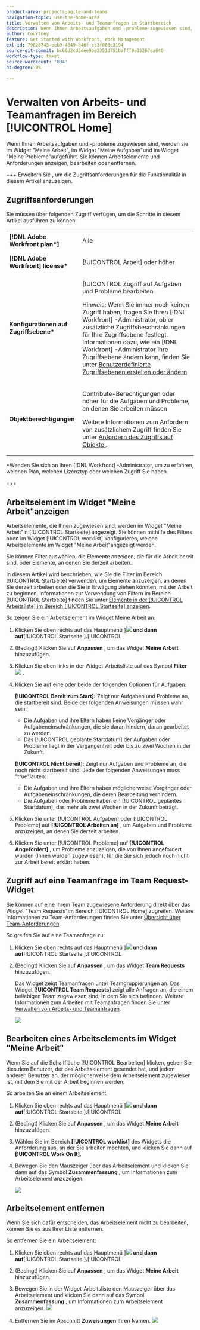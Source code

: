 ```yaml
---
product-area: projects;agile-and-teams
navigation-topic: use-the-home-area
title: Verwalten von Arbeits- und Teamanfragen im Startbereich
description: Wenn Ihnen Arbeitsaufgaben und -probleme zugewiesen sind, werden sie im Widget "Meine Arbeit", im Widget "Meine Aufgaben"und im Widget "Meine Probleme"aufgeführt.  Sie können Arbeitselemente und Anforderungen anzeigen, bearbeiten oder entfernen.
author: Courtney
feature: Get Started with Workfront, Work Management
exl-id: 79826743-eeb9-4849-b46f-cc3f086e3194
source-git-commit: bc60d2cd3dee9be2351d751bafff0e35267ea640
workflow-type: tm+mt
source-wordcount: '834'
ht-degree: 0%

---
```



# Verwalten von Arbeits- und Teamanfragen im Bereich [!UICONTROL Home]

Wenn Ihnen Arbeitsaufgaben und -probleme zugewiesen sind, werden sie im Widget &quot;Meine Arbeit&quot;, im Widget &quot;Meine Aufgaben&quot;und im Widget &quot;Meine Probleme&quot;aufgeführt.  Sie können Arbeitselemente und Anforderungen anzeigen, bearbeiten oder entfernen.

+++ Erweitern Sie , um die Zugriffsanforderungen für die Funktionalität in diesem Artikel anzuzeigen.

## Zugriffsanforderungen

Sie müssen über folgenden Zugriff verfügen, um die Schritte in diesem Artikel ausführen zu können:

<table style="table-layout:auto"> 
 <col> 
 </col> 
 <col> 
 </col> 
 <tbody> 
  <tr> 
   <td role="rowheader"><strong>[!DNL Adobe Workfront plan*]</strong></td> 
   <td> <p>Alle</p> </td> 
  </tr> 
  <tr> 
   <td role="rowheader"><strong>[!DNL Adobe Workfront] license*</strong></td> 
   <td> <p>[!UICONTROL Arbeit] oder höher</p> </td> 
  </tr> 
  <tr> 
   <td role="rowheader"><strong>Konfigurationen auf Zugriffsebene*</strong></td> 
   <td> <p>[!UICONTROL Zugriff auf Aufgaben und Probleme bearbeiten</p> <p>Hinweis: Wenn Sie immer noch keinen Zugriff haben, fragen Sie Ihren [!DNL Workfront] -Administrator, ob er zusätzliche Zugriffsbeschränkungen für Ihre Zugriffsebene festlegt. Informationen dazu, wie ein [!DNL Workfront] -Administrator Ihre Zugriffsebene ändern kann, finden Sie unter <a href="../../../administration-and-setup/add-users/configure-and-grant-access/create-modify-access-levels.md" class="MCXref xref">Benutzerdefinierte Zugriffsebenen erstellen oder ändern</a>.</p> </td> 
  </tr> 
  <tr> 
   <td role="rowheader"><strong>Objektberechtigungen</strong></td> 
   <td> <p>Contribute-Berechtigungen oder höher für die Aufgaben und Probleme, an denen Sie arbeiten müssen</p> <p>Weitere Informationen zum Anfordern von zusätzlichem Zugriff finden Sie unter <a href="../../../workfront-basics/grant-and-request-access-to-objects/request-access.md" class="MCXref xref">Anfordern des Zugriffs auf Objekte </a>.</p> </td> 
  </tr> 
 </tbody> 
</table>

&#42;Wenden Sie sich an Ihren [!DNL Workfront] -Administrator, um zu erfahren, welchen Plan, welchen Lizenztyp oder welchen Zugriff Sie haben.

+++

## Arbeitselement im Widget &quot;Meine Arbeit&quot;anzeigen

Arbeitselemente, die Ihnen zugewiesen sind, werden im Widget &quot;Meine Arbeit&quot;in [!UICONTROL Startseite] angezeigt. Sie können mithilfe des Filters oben im Widget [!UICONTROL worklist] konfigurieren, welche Arbeitselemente im Widget &quot;Meine Arbeit&quot;angezeigt werden.

Sie können Filter auswählen, die Elemente anzeigen, die für die Arbeit bereit sind, oder Elemente, an denen Sie derzeit arbeiten.

In diesem Artikel wird beschrieben, wie Sie die Filter im Bereich [!UICONTROL Startseite] verwenden, um Elemente anzuzeigen, an denen Sie derzeit arbeiten oder die Sie in Erwägung ziehen könnten, mit der Arbeit zu beginnen. Informationen zur Verwendung von Filtern im Bereich [!UICONTROL Startseite] finden Sie unter [Elemente in der [!UICONTROL Arbeitsliste] im Bereich [!UICONTROL Startseite] anzeigen](/help/quicksilver/workfront-basics/using-home/using-the-home-area/display-items-in-home-work-list.md).

So zeigen Sie ein Arbeitselement im Widget Meine Arbeit an:

1. Klicken Sie oben rechts auf das Hauptmenü ]**![](assets/main-menu-icon.png) und dann auf**[!UICONTROL  Startseite ]**.**[!UICONTROL 
1. (Bedingt) Klicken Sie auf **Anpassen** , um das Widget **Meine Arbeit** hinzuzufügen.

1. Klicken Sie oben links in der Widget-Arbeitsliste auf das Symbol **Filter** ![](assets/filter-nwepng.png) .

1. Klicken Sie auf eine oder beide der folgenden Optionen für Aufgaben:

   **[!UICONTROL Bereit zum Start]:** Zeigt nur Aufgaben und Probleme an, die startbereit sind. Beide der folgenden Anweisungen müssen wahr sein:

   * Die Aufgaben und ihre Eltern haben keine Vorgänger oder Aufgabeneinschränkungen, die sie daran hindern, daran gearbeitet zu werden.
   * Das [!UICONTROL geplante Startdatum] der Aufgaben oder Probleme liegt in der Vergangenheit oder bis zu zwei Wochen in der Zukunft.

   **[!UICONTROL Nicht bereit]**: Zeigt nur Aufgaben und Probleme an, die noch nicht startbereit sind. Jede der folgenden Anweisungen muss &quot;true&quot;lauten:

   * Die Aufgaben und ihre Eltern haben möglicherweise Vorgänger oder Aufgabeneinschränkungen, die deren Bearbeitung verhindern.
   * Die Aufgaben oder Probleme haben ein [!UICONTROL geplantes Startdatum], das mehr als zwei Wochen in der Zukunft beträgt.

1. Klicken Sie unter [!UICONTROL Aufgaben] oder [!UICONTROL Probleme] auf **[!UICONTROL Arbeiten an]** , um Aufgaben und Probleme anzuzeigen, an denen Sie derzeit arbeiten.
1. Klicken Sie unter [!UICONTROL Probleme] auf **[!UICONTROL Angefordert]** , um Probleme anzuzeigen, die von Ihnen angefordert wurden (Ihnen wurden zugewiesen), für die Sie sich jedoch noch nicht zur Arbeit bereit erklärt haben.

## Zugriff auf eine Teamanfrage im Team Request-Widget

Sie können auf eine Ihrem Team zugewiesene Anforderung direkt über das Widget &quot;Team Requests&quot;im Bereich [!UICONTROL Home] zugreifen. Weitere Informationen zu Team-Anforderungen finden Sie unter [Übersicht über Team-Anforderungen](../../../people-teams-and-groups/work-with-team-requests/team-requests-overview.md).

So greifen Sie auf eine Teamanfrage zu:

1. Klicken Sie oben rechts auf das Hauptmenü ]**![](assets/main-menu-icon.png) und dann auf**[!UICONTROL  Startseite ]**.**[!UICONTROL 
1. (Bedingt) Klicken Sie auf **Anpassen** , um das Widget **Team Requests** hinzuzufügen.

   Das Widget zeigt Teamanfragen unter Teamgruppierungen an. Das Widget **[!UICONTROL Team Requests]** zeigt alle Anfragen an, die einem beliebigen Team zugewiesen sind, in dem Sie sich befinden. Weitere Informationen zum Arbeiten mit Teamanfragen finden Sie unter [Verwalten von Arbeits- und Teamanfragen](../../../people-teams-and-groups/work-with-team-requests/manage-work-and-team-requests.md).

   ![](assets/team-request-widget.png)

## Bearbeiten eines Arbeitselements im Widget &quot;Meine Arbeit&quot;

Wenn Sie auf die Schaltfläche [!UICONTROL Bearbeiten] klicken, geben Sie dies dem Benutzer, der das Arbeitselement gesendet hat, und jedem anderen Benutzer an, der möglicherweise dem Arbeitselement zugewiesen ist, mit dem Sie mit der Arbeit beginnen werden.

So arbeiten Sie an einem Arbeitselement:

1. Klicken Sie oben rechts auf das Hauptmenü ]**![](assets/main-menu-icon.png) und dann auf**[!UICONTROL  Startseite ]**.**[!UICONTROL 
1. (Bedingt) Klicken Sie auf **Anpassen** , um das Widget **Meine Arbeit** hinzuzufügen.

1. Wählen Sie im Bereich **[!UICONTROL worklist]** des Widgets die Anforderung aus, an der Sie arbeiten möchten, und klicken Sie dann auf **[!UICONTROL Work On It]**.
1. Bewegen Sie den Mauszeiger über das Arbeitselement und klicken Sie dann auf das Symbol **Zusammenfassung** , um Informationen zum Arbeitselement anzuzeigen.

   ![](assets/open-summary-new-home.png)


## Arbeitselement entfernen

Wenn Sie sich dafür entscheiden, das Arbeitselement nicht zu bearbeiten, können Sie es aus Ihrer Liste entfernen.

So entfernen Sie ein Arbeitselement:

1. Klicken Sie oben rechts auf das Hauptmenü ]**![](assets/main-menu-icon.png) und dann auf**[!UICONTROL  Startseite ]**.**[!UICONTROL 
1. (Bedingt) Klicken Sie auf **Anpassen** , um das Widget **Meine Arbeit** hinzuzufügen.

1. Bewegen Sie in der Widget-Arbeitsliste den Mauszeiger über das Arbeitselement und klicken Sie dann auf das Symbol **Zusammenfassung** , um Informationen zum Arbeitselement anzuzeigen.
   ![](assets/open-summary-new-home.png)
1. Entfernen Sie im Abschnitt **Zuweisungen** Ihren Namen.
   ![](assets/remove-assignment.png)



<!--
## Reassign a request

1. Click the **[!UICONTROL Main Menu]** ![](assets/main-menu-icon.png) in the upper-right corner, then click **[!UICONTROL Home]**.
1. In the **[!UICONTROL Work List]** area, select the request you want to reassign.

1. Click on the **[!UICONTROL Assignments]** widget and remove yourself from the request, then type the name of the user you want to reassign the request to.

   >[!TIP]
   >
   >If the work request is still in the Ready to Start or Not Ready state, you can use the **[!UICONTROL Reassign]** button in the **[!UICONTROL More]** menu in the [!UICONTROL Work List].\
   >![Reassign button](assets/reassign-in-left-panel-350x204.png)

1. If a task's status is changed to [!UICONTROL New] or [!UICONTROL In Progress] after it was completed, you must unassign the user, save the task, then reassign the user in order for the task to reappear in their Home Work List.



## Reply to a request

You can reply to a request to further clarify the request or to propose a new date.

1. Click the **[!UICONTROL Main Menu]** ![](assets/main-menu-icon.png) in the upper-right corner, then click **[!UICONTROL Home]**.
1. In the **[!UICONTROL Work List]** area, select the request you want to reply to.
1. Locate the individual who assigned the request to you.

   You can find this information on the [!UICONTROL Updates] tab of the task. Make sure the option to **[!UICONTROL Show System Updates]** is enabled.

1. Click **[!UICONTROL Start new update]** and begin typing your reply.
1. Enter the name of the recipient in the **[!UICONTROL Notify]** box, then click **[!UICONTROL Update]**.

   >[!TIP]
   >
   >If the work request is still in the Ready to Start or [!UICONTROL Not Ready] state, you can use the **[!UICONTROL Reply]** button in the **[!UICONTROL More]** menu in the [!UICONTROL Work List].\
   >![[!UICONTROL Reply button]](assets/reassign-in-left-panel-350x204.png)   

   -->
